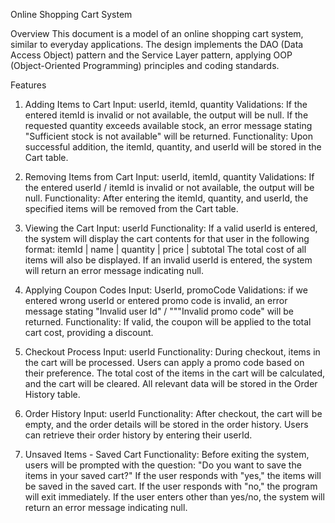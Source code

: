 Online Shopping Cart System

Overview
This document is a model of an online shopping cart system, similar to everyday applications. 
The design implements the DAO (Data Access Object) pattern and the Service Layer pattern, 
applying OOP (Object-Oriented Programming) principles and coding standards.

Features
1. Adding Items to Cart
   Input: userId, itemId, quantity
   Validations:
   If the entered itemId is invalid or not available, the output will be null.
   If the requested quantity exceeds available stock, an error message stating "Sufficient stock is not available" will be returned.
   Functionality:
   Upon successful addition, the itemId, quantity, and userId will be stored in the Cart table.

2. Removing Items from Cart
   Input: userId, itemId, quantity
   Validations:
   If the entered userId / itemId is invalid or not available, the output will be null.
   Functionality:
   After entering the itemId, quantity, and userId, the specified items will be removed from the Cart table.

3. Viewing the Cart
   Input: userId
   Functionality:
   If a valid userId is entered, the system will display the cart contents for that user in the following format:
   itemId | name | quantity | price | subtotal
   The total cost of all items will also be displayed.
   If an invalid userId is entered, the system will return an error message indicating null.

4. Applying Coupon Codes
   Input: UserId, promoCode
   Validations:
   if we entered wrong userId or entered promo code is invalid, an error message stating "Invalid user Id" / """Invalid promo code" will be returned.
   Functionality:
   If valid, the coupon will be applied to the total cart cost, providing a discount.

5. Checkout Process
   Input: userId
   Functionality:
   During checkout, items in the cart will be processed. Users can apply a promo code based on their preference.
   The total cost of the items in the cart will be calculated, and the cart will be cleared.
   All relevant data will be stored in the Order History table.

6. Order History
   Input: userId
   Functionality:
   After checkout, the cart will be empty, and the order details will be stored in the order history.
   Users can retrieve their order history by entering their userId. 

7. Unsaved Items - Saved Cart
   Functionality:
   Before exiting the system, users will be prompted with the question: "Do you want to save the items in your saved cart?"
   If the user responds with "yes," the items will be saved in the saved cart.
   If the user responds with "no," the program will exit immediately.
   If the user enters other than yes/no, the system will return an error message indicating null.